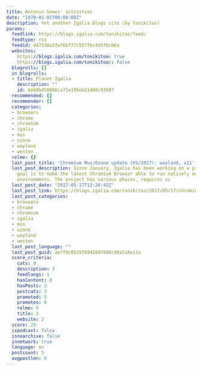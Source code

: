 ```yaml
---
title: Antonio Gomes' activities
date: "1970-01-01T00:00:00Z"
description: Yet another Igalia Blogs site (by tonikitoo)
params:
  feedlink: https://blogs.igalia.com/tonikitoo/feed/
  feedtype: rss
  feedid: d4713da37a76bf77c557fbc4d5f6cb6a
  websites:
    https://blogs.igalia.com/tonikitoo: true
    https://blogs.igalia.com/tonikitoo/: false
  blogrolls: []
  in_blogrolls:
  - title: Planet Igalia
    description: ""
    id: 6eb0bd50806ca71e195eb21d88c93507
  recommended: []
  recommender: []
  categories:
  - browsers
  - chrome
  - chromium
  - igalia
  - mus
  - ozone
  - wayland
  - weston
  relme: {}
  last_post_title: 'Chromium Mus/Ozone update (H1/2017): wayland, x11'
  last_post_description: Since January, Igalia has been working on a project whose
    goal is to make the latest Chromium Browser able to run natively on Wayland-based
    environments. The project has various phases, requires us
  last_post_date: "2017-05-17T13:26:45Z"
  last_post_link: https://blogs.igalia.com/tonikitoo/2017/05/17/chromium-musozone-update-h12017-wayland-x11/
  last_post_categories:
  - browsers
  - chrome
  - chromium
  - igalia
  - mus
  - ozone
  - wayland
  - weston
  last_post_language: ""
  last_post_guid: ae7f8c05257b942697800c98a516e11a
  score_criteria:
    cats: 0
    description: 3
    feedlangs: 1
    hasContent: 0
    hasPosts: 3
    postcats: 3
    promoted: 5
    promotes: 0
    relme: 0
    title: 3
    website: 2
  score: 20
  ispodcast: false
  isnoarchive: false
  innetwork: true
  language: en
  postcount: 5
  avgpostlen: 0
---
```

